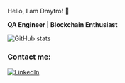 Hello, I am Dmytro! 👋

**QA Engineer | Blockchain Enthusiast**

![GitHub stats](https://github-readme-stats.vercel.app/api?username=Dimitrolito&show_icons=true)

### Contact me:
[![LinkedIn](https://img.shields.io/badge/-LinkedIn-blue?style=flat&logo=LinkedIn)](https://www.linkedin.com/in/dmlap/)
